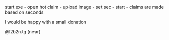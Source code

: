 start exe - open hot claim - upload image - set sec - start - claims are made based on seconds


I would be happy with a small donation

@l2b2n.tg (near)
